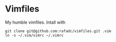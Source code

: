 # Vimfiles

My humble vimfiles. Intall with

``` shell
git clone git@github.com:rafadc/vimfiles.git .vim
ln -s ~/.vim/vimrc ~/.vimrc
```
